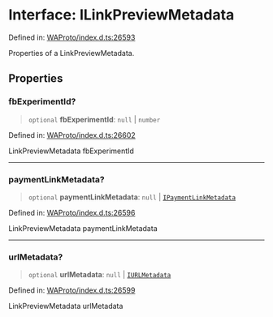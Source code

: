 # Interface: ILinkPreviewMetadata

Defined in: [WAProto/index.d.ts:26593](https://github.com/Fokusdotid/bail/blob/3bcafd64e13ba51a595ace0ee7bd2c9c52ab1814/WAProto/index.d.ts#L26593)

Properties of a LinkPreviewMetadata.

## Properties

### fbExperimentId?

> `optional` **fbExperimentId**: `null` \| `number`

Defined in: [WAProto/index.d.ts:26602](https://github.com/Fokusdotid/bail/blob/3bcafd64e13ba51a595ace0ee7bd2c9c52ab1814/WAProto/index.d.ts#L26602)

LinkPreviewMetadata fbExperimentId

***

### paymentLinkMetadata?

> `optional` **paymentLinkMetadata**: `null` \| [`IPaymentLinkMetadata`](IPaymentLinkMetadata.md)

Defined in: [WAProto/index.d.ts:26596](https://github.com/Fokusdotid/bail/blob/3bcafd64e13ba51a595ace0ee7bd2c9c52ab1814/WAProto/index.d.ts#L26596)

LinkPreviewMetadata paymentLinkMetadata

***

### urlMetadata?

> `optional` **urlMetadata**: `null` \| [`IURLMetadata`](IURLMetadata.md)

Defined in: [WAProto/index.d.ts:26599](https://github.com/Fokusdotid/bail/blob/3bcafd64e13ba51a595ace0ee7bd2c9c52ab1814/WAProto/index.d.ts#L26599)

LinkPreviewMetadata urlMetadata
